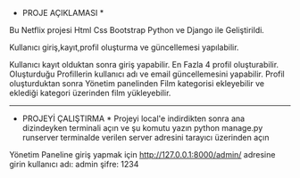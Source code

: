 
* PROJE AÇIKLAMASI *

Bu Netflix projesi Html Css Bootstrap Python ve Django ile Geliştirildi.

Kullanıcı giriş,kayıt,profil oluşturma ve güncellemesi yapılabilir.

Kullanıcı kayıt olduktan sonra giriş yapabilir.
En Fazla 4 profil oluşturabilir.
Oluşturduğu Profillerin kullanıcı adı ve email güncellemesini yapabilir.
Profil oluşturduktan sonra Yönetim panelinden Film kategorisi ekleyebilir ve eklediği kategori üzerinden film yükleyebilir.

----------------------------------------------------------------------------------------------------------------------------

* PROJEYİ ÇALIŞTIRMA *
Projeyi local'e indirdikten sonra ana dizindeyken terminali açın ve şu komutu yazın
python manage.py runserver
terminalde verilen server adresini tarayıcı üzerinden açın

Yönetim Paneline giriş yapmak için http://127.0.0.1:8000/admin/ adresine girin
kullanıcı adı: admin
şifre: 1234
